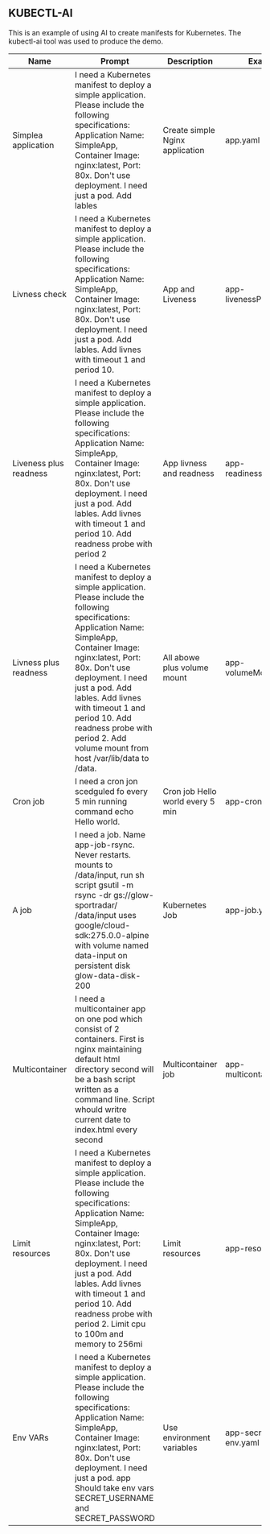 
## KUBECTL-AI
This is an example of using AI to create manifests for Kubernetes. The kubectl-ai tool was used to produce the demo.


| Name                  | Prompt                                                    | Description                | Example  |
|-----------------------|-----------------------------------------------------------|----------------------------|----------|
| Simplea application   | I need a Kubernetes manifest to deploy a simple application. Please include the following specifications: Application Name: SimpleApp, Container Image: nginx:latest, Port: 80x. Don\'t use deployment. I need just a pod. Add lables | Create simple Nginx application | app.yaml |
| Livness check | I need a Kubernetes manifest to deploy a simple application. Please include the following specifications: Application Name: SimpleApp, Container Image: nginx:latest, Port: 80x. Don\'t use deployment. I need just a pod. Add lables. Add livnes with timeout 1 and period 10. | App and Liveness | app-livenessProbe.yaml |
| Liveness plus readness | I need a Kubernetes manifest to deploy a simple application. Please include the following specifications: Application Name: SimpleApp, Container Image: nginx:latest, Port: 80x. Don\'t use deployment. I need just a pod. Add lables. Add livnes with timeout 1 and period 10. Add readness probe with period 2 | App livness and readness | app-readinessProbe.yaml |
| Livness plus readness | I need a Kubernetes manifest to deploy a simple application. Please include the following specifications: Application Name: SimpleApp, Container Image: nginx:latest, Port: 80x. Don\'t use deployment. I need just a pod. Add lables. Add livnes with timeout 1 and period 10. Add readness probe with period 2. Add volume mount from host /var/lib/data to /data. | All abowe plus volume mount | app-volumeMounts.yaml |
| Cron job | I need a cron jon scedguled fo every 5 min running command echo Hello world. | Cron job Hello world every 5 min | app-cronjob.yaml |
| A job | I need a job. Name app-job-rsync. Never restarts. mounts to /data/input, run sh script gsutil -m rsync -dr gs://glow-sportradar/ /data/input uses google/cloud-sdk:275.0.0-alpine with volume named data-input on persistent disk glow-data-disk-200 | Kubernetes Job | app-job.yaml |
| Multicontainer | I need a multicontainer app on one pod which consist of 2 containers. First is nginx maintaining default html directory second will be a bash script written as a command line. Script whould writre current date to index.html every second | Multicontainer job | app-multicontainer.yaml |
| Limit resources | I need a Kubernetes manifest to deploy a simple application. Please include the following specifications: Application Name: SimpleApp, Container Image: nginx:latest, Port: 80x. Don\'t use deployment. I need just a pod. Add lables. Add livnes with timeout 1 and period 10. Add readness probe with period 2. Limit cpu to 100m and memory to 256mi | Limit resources | app-resources.yaml |
| Env VARs | I need a Kubernetes manifest to deploy a simple application. Please include the following specifications: Application Name: SimpleApp, Container Image: nginx:latest, Port: 80x. Don\'t use deployment. I need just a pod. app Should take env vars SECRET_USERNAME and SECRET_PASSWORD | Use environment variables | app-secret-env.yaml |`

